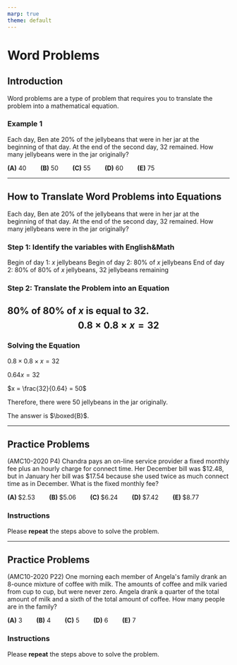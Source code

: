 ```yaml
---
marp: true
theme: default
---
```


# Word Problems

## Introduction

Word problems are a type of problem that requires you to translate the problem into a mathematical equation.

### Example 1

Each day, Ben ate $20\%$ of the jellybeans that were in her jar at the beginning of that day. At the end of the second day, $32$ remained. How many jellybeans were in the jar originally?

$\textbf{(A)}\ 40 \qquad\textbf{(B)}\ 50 \qquad\textbf{(C)}\ 55 \qquad\textbf{(D)}\ 60 \qquad\textbf{(E)}\ 75$

---

## How to Translate Word Problems into Equations

Each day, Ben ate $20\%$ of the jellybeans that were in her jar at the beginning of that day. At the end of the second day, $32$ remained. How many jellybeans were in the jar originally?

### Step 1: Identify the **variables** with English&Math

Begin of day 1: $x$ jellybeans
Begin of day 2: $80\%$ of $x$ jellybeans
End of day 2: $80\%$ of $80\%$ of $x$ jellybeans, $32$ jellybeans remaining

### Step 2: Translate the Problem into an Equation

$80\%$ of $80\%$ of $x$ is equal to $32$.
$$0.8 \times 0.8 \times x = 32$$
---

### Solving the Equation

$0.8 \times 0.8 \times x = 32$

$0.64x = 32$

$x = \frac{32}{0.64} = 50$

Therefore, there were 50 jellybeans in the jar originally.

The answer is $\boxed{B}$.

---

## Practice Problems

(AMC10-2020 P4) Chandra pays an on-line service provider a fixed monthly fee plus an hourly charge for connect time. Her December bill was $\$12.48$, but in January her bill was $\$17.54$ because she used twice as much connect time as in December. What is the fixed monthly fee?

$\textbf{(A) } \$2.53 \qquad\textbf{(B) } \$5.06 \qquad\textbf{(C) } \$6.24 \qquad\textbf{(D) } \$7.42 \qquad\textbf{(E) } \$8.77$

### Instructions
Please **repeat** the steps above to solve the problem.

---

## Practice Problems

(AMC10-2020 P22) One morning each member of Angela's family drank an 8-ounce mixture of coffee with milk. The amounts of coffee and milk varied from cup to cup, but were never zero. Angela drank a quarter of the total amount of milk and a sixth of the total amount of coffee. How many people are in the family?

$\textbf{(A)}\ 3 \qquad\textbf{(B)}\ 4 \qquad\textbf{(C)}\ 5 \qquad\textbf{(D)}\ 6 \qquad\textbf{(E)}\ 7$

### Instructions
Please **repeat** the steps above to solve the problem.